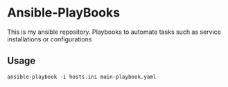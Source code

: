 # Ansible-PlayBooks

This is my ansible repository. Playbooks to automate tasks such as service installations or configurations

## Usage
``` shell
ansible-playbook -i hosts.ini main-playbook.yaml
```
